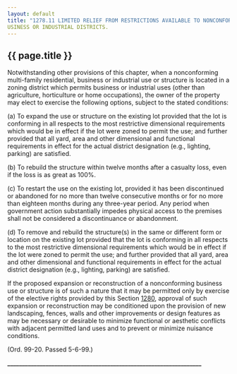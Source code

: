 ```yaml
---
layout: default 
title: "1278.11 LIMITED RELIEF FROM RESTRICTIONS AVAILABLE TO NONCONFORMING BUSINESS OR INDUSTRIAL USES OR STRUCTURES IN"
USINESS OR INDUSTRIAL DISTRICTS.
---
```


{{ page.title }}
----------------

Notwithstanding other provisions of this chapter, when a nonconforming
multi-family residential, business or industrial use or structure is
located in a zoning district which permits business or industrial uses
(other than agriculture, horticulture or home occupations), the owner of
the property may elect to exercise the following options, subject to the
stated conditions:

​(a) To expand the use or structure on the existing lot provided that
the lot is conforming in all respects to the most restrictive
dimensional requirements which would be in effect if the lot were zoned
to permit the use; and further provided that all yard, area and other
dimensional and functional requirements in effect for the actual
district designation (e.g., lighting, parking) are satisfied.

​(b) To rebuild the structure within twelve months after a casualty
loss, even if the loss is as great as 100%.

​(c) To restart the use on the existing lot, provided it has been
discontinued or abandoned for no more than twelve consecutive months or
for no more than eighteen months during any three-year period. Any
period when government action substantially impedes physical access to
the premises shall not be considered a discontinuance or abandonment.

​(d) To remove and rebuild the structure(s) in the same or different
form or location on the existing lot provided that the lot is conforming
in all respects to the most restrictive dimensional requirements which
would be in effect if the lot were zoned to permit the use; and further
provided that all yard, area and other dimensional and functional
requirements in effect for the actual district designation (e.g.,
lighting, parking) are satisfied.

If the proposed expansion or reconstruction of a nonconforming business
use or structure is of such a nature that it may be permitted only by
exercise of the elective rights provided by this Section
[1280](54e5c471.html), approval of such expansion or reconstruction may
be conditioned upon the provision of new landscaping, fences, walls and
other improvements or design features as may be necessary or desirable
to minimize functional or aesthetic conflicts with adjacent permitted
land uses and to prevent or minimize nuisance conditions.

(Ord. 99-20. Passed 5-6-99.)

**\_\_\_\_\_\_\_\_\_\_\_\_\_\_\_\_\_\_\_\_\_\_\_\_\_\_\_\_\_\_\_\_\_\_\_\_\_\_\_\_\_\_\_\_\_\_\_\_\_\_\_\_\_\_\_\_\_\_\_\_\_\_\_\_\_\_**
